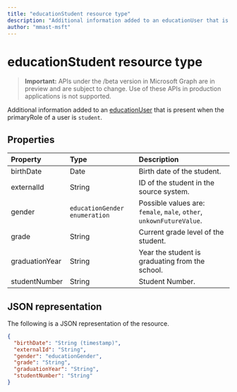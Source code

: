 ```yaml
---
title: "educationStudent resource type"
description: "Additional information added to an educationUser that is present when the primaryRole of a user is `student`."
author: "mmast-msft"
---
```


# educationStudent resource type

> **Important:** APIs under the /beta version in Microsoft Graph are in preview and are subject to change. Use of these APIs in production applications is not supported.

Additional information added to an [educationUser](educationuser.md) that is present when the primaryRole of a user is `student`.

## Properties
| Property	   | Type	|Description|
|:---------------|:--------|:----------|
|birthDate|Date| Birth date of the student.|
|externalId|String| ID of the student in the source system.|
|gender|`educationGender enumeration`| Possible values are: `female`, `male`, `other`, `unkownFutureValue`.|
|grade|String|Current grade level of the student.|
|graduationYear|String| Year the student is graduating from the school.|
|studentNumber|String| Student Number.|

## JSON representation

The following is a JSON representation of the resource.

<!-- {
  "blockType": "resource",
  "optionalProperties": [

  ],
  "@odata.type": "microsoft.graph.educationStudent"
}-->

```json
{
  "birthDate": "String (timestamp)",
  "externalId": "String",
  "gender": "educationGender",
  "grade": "String",
  "graduationYear": "String",
  "studentNumber": "String"
}
```

<!-- uuid: 8fcb5dbc-d5aa-4681-8e31-b001d5168d79
2015-10-25 14:57:30 UTC -->
<!-- {
  "type": "#page.annotation",
  "description": "educationStudent resource",
  "keywords": "",
  "section": "documentation",
  "tocPath": ""
}-->